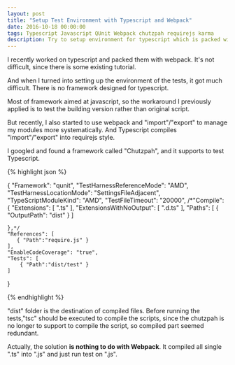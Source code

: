 ```yaml
---
layout: post
title: "Setup Test Environment with Typescript and Webpack"
date: 2016-10-18 00:00:00
tags: Typescript Javascript QUnit Webpack chutzpah requirejs karma
description: Try to setup environment for typescript which is packed with webpack
---
```


I recently worked on typescript and packed them with webpack. It's not difficult, since there is some existing tutorial.

And when I turned into setting up the environment of the tests, it got much difficult. There is no framework designed for typescript.

Most of framework aimed at javascript, so the workaround I previously applied is to test the building version rather than original script.

But recently, I also started to use webpack and "import"/"export" to manage my modules more systematically. And Typescript compiles "import"/"export" into requirejs style.

I googled and found a framework called "Chutzpah", and it supports to test Typescript. 


{% highlight json %}
 
{
    "Framework": "qunit",
    "TestHarnessReferenceMode": "AMD",
    "TestHarnessLocationMode": "SettingsFileAdjacent",
    "TypeScriptModuleKind": "AMD",
    "TestFileTimeout": "20000",
    /*"Compile": {
        "Extensions": [ ".ts" ],
        "ExtensionsWithNoOutput": [ ".d.ts" ],
         "Paths": [
            { "OutputPath": "dist" } 
        ]

    },*/
    "References": [
       { "Path":"require.js" }
    ],
    "EnableCodeCoverage": "true",
    "Tests": [
        { "Path":"dist/test" }
    ]
}

{% endhighlight %}


"dist" folder is the destination of compiled files. Before running the tests,"tsc" should be executed to compile the scripts, since the chutzpah is no longer to support to compile the script, so compiled part seemed redundant. 

Actually, the solution **is nothing to do with Webpack**. It compiled all single ".ts" into ".js" and just run test on ".js".